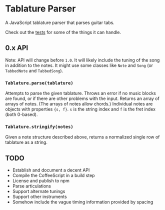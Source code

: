 # Tablature Parser

A JavaScript tablature parser that parses guitar tabs.

Check out the [tests](test/) for some of the things it can handle.


## 0.x API

Note: API will change before `1.0`.
It will likely include the tuning of the song in addition to the notes.
It might use some classes like `Note` and `Song`
(or `TabbedNote` and `TabbedSong`).


### `Tablature.parse(tablature)`

Attempts to parse the given tablature.
Throws an error if no music blocks are found,
or if there are other problems with the input.
Returns an array of arrays of notes.
(The arrays of notes allow chords.)
Individual notes are objects with properties `{s, f}`.
`s` is the string index and `f` is the fret index (both 0-based).


### `Tablature.stringify(notes)`

Given a note structure described above,
returns a normalized single row of tablature as a string.


## TODO

* Establish and document a decent API
* Compile the CoffeeScript in a build step
* License and publish to npm
* Parse articulations
* Support alternate tunings
* Support other instruments
* Somehow include the vague timing information provided by spacing
